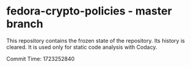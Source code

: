 # fedora-crypto-policies - master branch

This repository contains the frozen state of the repository.
Its history is cleared. It is used only for static code
analysis with Codacy.

Commit Time: 1723252840
